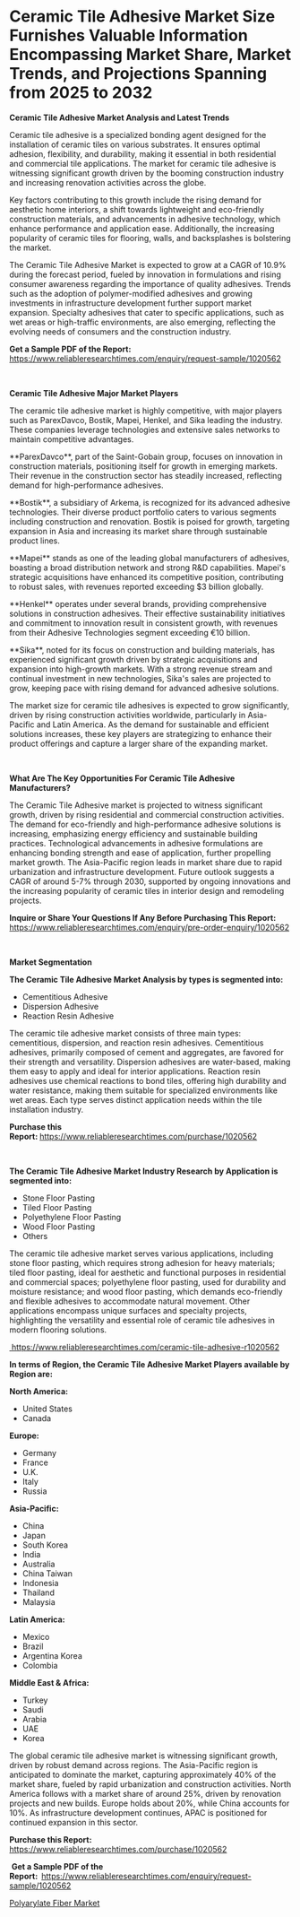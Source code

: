 <p><h1>Ceramic Tile Adhesive Market Size Furnishes Valuable Information Encompassing Market Share, Market Trends, and Projections Spanning from 2025 to 2032</h1></p><p><strong>Ceramic Tile Adhesive Market Analysis and Latest Trends</strong></p>
<p><p>Ceramic tile adhesive is a specialized bonding agent designed for the installation of ceramic tiles on various substrates. It ensures optimal adhesion, flexibility, and durability, making it essential in both residential and commercial tile applications. The market for ceramic tile adhesive is witnessing significant growth driven by the booming construction industry and increasing renovation activities across the globe. </p><p>Key factors contributing to this growth include the rising demand for aesthetic home interiors, a shift towards lightweight and eco-friendly construction materials, and advancements in adhesive technology, which enhance performance and application ease. Additionally, the increasing popularity of ceramic tiles for flooring, walls, and backsplashes is bolstering the market.</p><p>The Ceramic Tile Adhesive Market is expected to grow at a CAGR of 10.9% during the forecast period, fueled by innovation in formulations and rising consumer awareness regarding the importance of quality adhesives. Trends such as the adoption of polymer-modified adhesives and growing investments in infrastructure development further support market expansion. Specialty adhesives that cater to specific applications, such as wet areas or high-traffic environments, are also emerging, reflecting the evolving needs of consumers and the construction industry.</p></p>
<p><strong>Get a Sample PDF of the Report:&nbsp;</strong> <a href="https://www.reliableresearchtimes.com/enquiry/request-sample/1020562?utm_campaign=2116&utm_medium=2&utm_source=Github&utm_content=ia&utm_term=01022025&utm_id=ceramic-tile-adhesive">https://www.reliableresearchtimes.com/enquiry/request-sample/1020562</a></p>
<p>&nbsp;</p>
<p><strong>Ceramic Tile Adhesive Major Market Players</strong></p>
<p><p>The ceramic tile adhesive market is highly competitive, with major players such as ParexDavco, Bostik, Mapei, Henkel, and Sika leading the industry. These companies leverage technologies and extensive sales networks to maintain competitive advantages. </p><p>**ParexDavco**, part of the Saint-Gobain group, focuses on innovation in construction materials, positioning itself for growth in emerging markets. Their revenue in the construction sector has steadily increased, reflecting demand for high-performance adhesives.</p><p>**Bostik**, a subsidiary of Arkema, is recognized for its advanced adhesive technologies. Their diverse product portfolio caters to various segments including construction and renovation. Bostik is poised for growth, targeting expansion in Asia and increasing its market share through sustainable product lines. </p><p>**Mapei** stands as one of the leading global manufacturers of adhesives, boasting a broad distribution network and strong R&D capabilities. Mapei's strategic acquisitions have enhanced its competitive position, contributing to robust sales, with revenues reported exceeding $3 billion globally. </p><p>**Henkel** operates under several brands, providing comprehensive solutions in construction adhesives. Their effective sustainability initiatives and commitment to innovation result in consistent growth, with revenues from their Adhesive Technologies segment exceeding €10 billion.</p><p>**Sika**, noted for its focus on construction and building materials, has experienced significant growth driven by strategic acquisitions and expansion into high-growth markets. With a strong revenue stream and continual investment in new technologies, Sika's sales are projected to grow, keeping pace with rising demand for advanced adhesive solutions.</p><p>The market size for ceramic tile adhesives is expected to grow significantly, driven by rising construction activities worldwide, particularly in Asia-Pacific and Latin America. As the demand for sustainable and efficient solutions increases, these key players are strategizing to enhance their product offerings and capture a larger share of the expanding market.</p></p>
<p>&nbsp;</p>
<p><strong>What Are The Key Opportunities For Ceramic Tile Adhesive Manufacturers?</strong></p>
<p><p>The Ceramic Tile Adhesive market is projected to witness significant growth, driven by rising residential and commercial construction activities. The demand for eco-friendly and high-performance adhesive solutions is increasing, emphasizing energy efficiency and sustainable building practices. Technological advancements in adhesive formulations are enhancing bonding strength and ease of application, further propelling market growth. The Asia-Pacific region leads in market share due to rapid urbanization and infrastructure development. Future outlook suggests a CAGR of around 5-7% through 2030, supported by ongoing innovations and the increasing popularity of ceramic tiles in interior design and remodeling projects.</p></p>
<p><strong>Inquire or Share Your Questions If Any Before Purchasing This Report:</strong> <a href="https://www.reliableresearchtimes.com/enquiry/pre-order-enquiry/1020562?utm_campaign=2116&utm_medium=2&utm_source=Github&utm_content=ia&utm_term=01022025&utm_id=ceramic-tile-adhesive">https://www.reliableresearchtimes.com/enquiry/pre-order-enquiry/1020562</a></p>
<p>&nbsp;</p>
<p><strong>Market Segmentation</strong></p>
<p><strong>The Ceramic Tile Adhesive Market Analysis by types is segmented into:</strong></p>
<p><ul><li>Cementitious Adhesive</li><li>Dispersion Adhesive</li><li>Reaction Resin Adhesive</li></ul></p>
<p><p>The ceramic tile adhesive market consists of three main types: cementitious, dispersion, and reaction resin adhesives. Cementitious adhesives, primarily composed of cement and aggregates, are favored for their strength and versatility. Dispersion adhesives are water-based, making them easy to apply and ideal for interior applications. Reaction resin adhesives use chemical reactions to bond tiles, offering high durability and water resistance, making them suitable for specialized environments like wet areas. Each type serves distinct application needs within the tile installation industry.</p></p>
<p><strong>Purchase this Report:&nbsp;</strong><a href="https://www.reliableresearchtimes.com/purchase/1020562?utm_campaign=2116&utm_medium=2&utm_source=Github&utm_content=ia&utm_term=01022025&utm_id=ceramic-tile-adhesive">https://www.reliableresearchtimes.com/purchase/1020562</a></p>
<p>&nbsp;</p>
<p><strong>The Ceramic Tile Adhesive Market Industry Research by Application is segmented into:</strong></p>
<p><ul><li>Stone Floor Pasting</li><li>Tiled Floor Pasting</li><li>Polyethylene Floor Pasting</li><li>Wood Floor Pasting</li><li>Others</li></ul></p>
<p><p>The ceramic tile adhesive market serves various applications, including stone floor pasting, which requires strong adhesion for heavy materials; tiled floor pasting, ideal for aesthetic and functional purposes in residential and commercial spaces; polyethylene floor pasting, used for durability and moisture resistance; and wood floor pasting, which demands eco-friendly and flexible adhesives to accommodate natural movement. Other applications encompass unique surfaces and specialty projects, highlighting the versatility and essential role of ceramic tile adhesives in modern flooring solutions.</p></p>
<p><a href="https://www.reliableresearchtimes.com/ceramic-tile-adhesive-r1020562?utm_campaign=2116&utm_medium=2&utm_source=Github&utm_content=ia&utm_term=01022025&utm_id=ceramic-tile-adhesive">&nbsp;https://www.reliableresearchtimes.com/ceramic-tile-adhesive-r1020562</a></p>
<p><strong>In terms of Region, the Ceramic Tile Adhesive Market Players available by Region are:</strong></p>
<p>
    <p> <strong> North America: </strong>
        <ul>
            <li>United States</li>
            <li>Canada</li>
        </ul>
        </p> 
    <p> <strong> Europe: </strong>
        <ul>
            <li>Germany</li>
            <li>France</li>
            <li>U.K.</li>
            <li>Italy</li>
            <li>Russia</li>
        </ul>
        </p> 
    <p> <strong> Asia-Pacific: </strong>
        <ul>
            <li>China</li>
            <li>Japan</li>
            <li>South Korea</li>
            <li>India</li>
            <li>Australia</li>
            <li>China Taiwan</li>
            <li>Indonesia</li>
            <li>Thailand</li>
            <li>Malaysia</li>
        </ul>
        </p> 
    <p> <strong> Latin America: </strong>
        <ul>
            <li>Mexico</li>
            <li>Brazil</li>
            <li>Argentina Korea</li>
            <li>Colombia</li>
        </ul>
        </p> 
    <p> <strong> Middle East & Africa: </strong>
        <ul>
            <li>Turkey</li>
            <li>Saudi</li>
            <li>Arabia</li>
            <li>UAE</li>
            <li>Korea</li>
        </ul>
    </p>
    </p>
<p><p>The global ceramic tile adhesive market is witnessing significant growth, driven by robust demand across regions. The Asia-Pacific region is anticipated to dominate the market, capturing approximately 40% of the market share, fueled by rapid urbanization and construction activities. North America follows with a market share of around 25%, driven by renovation projects and new builds. Europe holds about 20%, while China accounts for 10%. As infrastructure development continues, APAC is positioned for continued expansion in this sector.</p></p>
<p><strong>Purchase this Report: </strong><a href="https://www.reliableresearchtimes.com/purchase/1020562?utm_campaign=2116&utm_medium=2&utm_source=Github&utm_content=ia&utm_term=01022025&utm_id=ceramic-tile-adhesive">https://www.reliableresearchtimes.com/purchase/1020562</a></p>
<p>&nbsp;<strong>Get a Sample PDF of the Report:&nbsp;&nbsp;</strong><a href="https://www.reliableresearchtimes.com/enquiry/request-sample/1020562?utm_campaign=2116&utm_medium=2&utm_source=Github&utm_content=ia&utm_term=01022025&utm_id=ceramic-tile-adhesive">https://www.reliableresearchtimes.com/enquiry/request-sample/1020562</a></p>
<p><strong></strong></p>
<p><p><a href="https://github.com/petbigbeepjn/Market-Research-Report-List-1/blob/main/polyarylate-fiber-market.md?utm_campaign=2116&utm_medium=2&utm_source=Github&utm_content=ia&utm_term=01022025&utm_id=ceramic-tile-adhesive">Polyarylate Fiber Market</a></p></p>